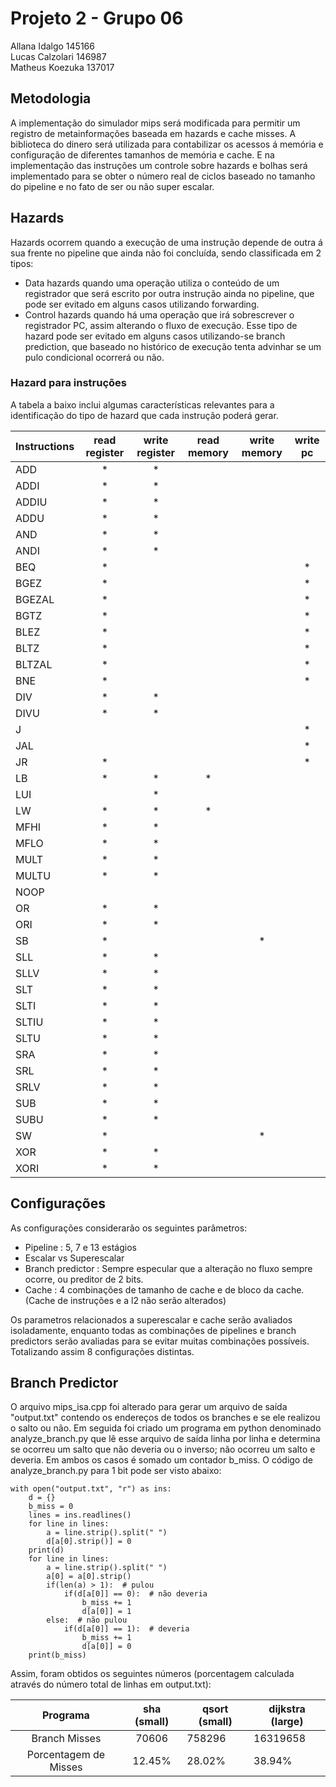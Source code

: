 # Projeto 2 - Grupo 06
Allana Idalgo 145166  
Lucas Calzolari 146987  
Matheus Koezuka 137017  

## Metodologia
A implementação do simulador mips será modificada para permitir um registro de metainformações baseada em hazards e cache misses. A biblioteca do dinero será utilizada para contabilizar os acessos á memória e configuração de diferentes tamanhos de memória e cache. E na implementação das instruções um controle sobre hazards e bolhas será implementado para se obter o número real de ciclos baseado no tamanho do pipeline e no fato de ser ou não super escalar.

## Hazards
Hazards ocorrem quando a execução de uma instrução depende de outra á sua frente no pipeline que ainda não foi concluída, sendo classificada em 2 tipos:

* Data hazards quando uma operação utiliza o conteúdo de um registrador que será escrito por outra instrução ainda no pipeline, que pode ser evitado em alguns casos utilizando forwarding.
* Control hazards quando há uma operação que irá sobrescrever o registrador PC, assim alterando o fluxo de execução. Esse tipo de hazard pode ser evitado em alguns casos utilizando-se branch prediction, que baseado no histórico de execução tenta advinhar se um pulo condicional ocorrerá ou não.

### Hazard para instruções
A tabela a baixo inclui algumas características relevantes para a identificação do tipo de hazard que cada instrução poderá gerar.

| Instructions   |      read register      |  write register | read memory | write memory | write pc |
|----------|:------:|:----:|:-----: |:------:|:----:|
|ADD|\*|\*||||
|ADDI|\*|\*||||
|ADDIU|\*|\*||||
|ADDU|\*|\*||||
|AND|\*|\*||||
|ANDI|\*|\*||||
|BEQ|\*||||\*|
|BGEZ|\*||||\*|
|BGEZAL|\*||||\*|
|BGTZ|\*||||\*|
|BLEZ|\*||||\*|
|BLTZ|\*||||\*|
|BLTZAL|\*||||\*|
|BNE|\*||||\*|
|DIV|\*|\*||||
|DIVU|\*|\*||||
|J|||||\*|
|JAL|||||\*|
|JR|\*||||\*|
|LB|\*|\*|\*|||
|LUI||\*||||
|LW|\*|\*|\*|||
|MFHI|\*|\*||||
|MFLO|\*|\*||||
|MULT|\*|\*||||
|MULTU|\*|\*||||
|NOOP||||||
|OR|\*|\*||||
|ORI|\*|\*||||
|SB|\*|||\*||
|SLL|\*|\*||||
|SLLV|\*|\*||||
|SLT|\*|\*||||
|SLTI|\*|\*||||
|SLTIU|\*|\*||||
|SLTU|\*|\*||||
|SRA|\*|\*||||
|SRL|\*|\*||||
|SRLV|\*|\*||||
|SUB|\*|\*||||
|SUBU|\*|\*||||
|SW|\*|||\*||
|XOR|\*|\*||||
|XORI|\*|\*||||

## Configurações
As configurações considerarão os seguintes parâmetros:
* Pipeline : 5, 7 e 13 estágios
* Escalar vs Superescalar
* Branch predictor : Sempre especular que a alteração no fluxo sempre ocorre, ou preditor de 2 bits.
* Cache : 4 combinações de tamanho de cache e de bloco da cache. (Cache de instruções e a l2 não serão alterados)

Os parametros relacionados a superescalar e cache serão avaliados isoladamente, enquanto todas as combinações de pipelines e branch predictors serão avaliadas para se evitar muitas combinações possíveis. Totalizando assim 8 configurações distintas.

## Branch Predictor
O arquivo mips_isa.cpp foi alterado para gerar um arquivo de saída "output.txt" contendo os endereços de todos os branches e se ele realizou o salto ou não. Em seguida foi criado um programa em python denominado analyze_branch.py que lê esse arquivo de saída linha por linha e determina se ocorreu um salto que não deveria ou o inverso; não ocorreu um salto e deveria. Em ambos os casos é somado um contador b_miss. O código de analyze_branch.py para 1 bit pode ser visto abaixo:

```
with open("output.txt", "r") as ins:
    d = {}
    b_miss = 0
    lines = ins.readlines()
    for line in lines:
        a = line.strip().split(" ")
        d[a[0].strip()] = 0
    print(d)
    for line in lines:
        a = line.strip().split(" ")
        a[0] = a[0].strip()
        if(len(a) > 1):  # pulou
            if(d[a[0]] == 0):  # não deveria
                b_miss += 1
                d[a[0]] = 1
        else:  # não pulou
            if(d[a[0]] == 1):  # deveria
                b_miss += 1
                d[a[0]] = 0
    print(b_miss)
```
Assim, foram obtidos os seguintes números (porcentagem calculada através do número total de linhas em output.txt):

|        Programa       | sha (small) | qsort (small) | dijkstra (large) |
|:---------------------:|:-----------:|---------------|------------------|
|     Branch Misses     |    70606    |     758296    |     16319658     |
| Porcentagem de Misses |    12.45%   |     28.02%    |      38.94%      |
